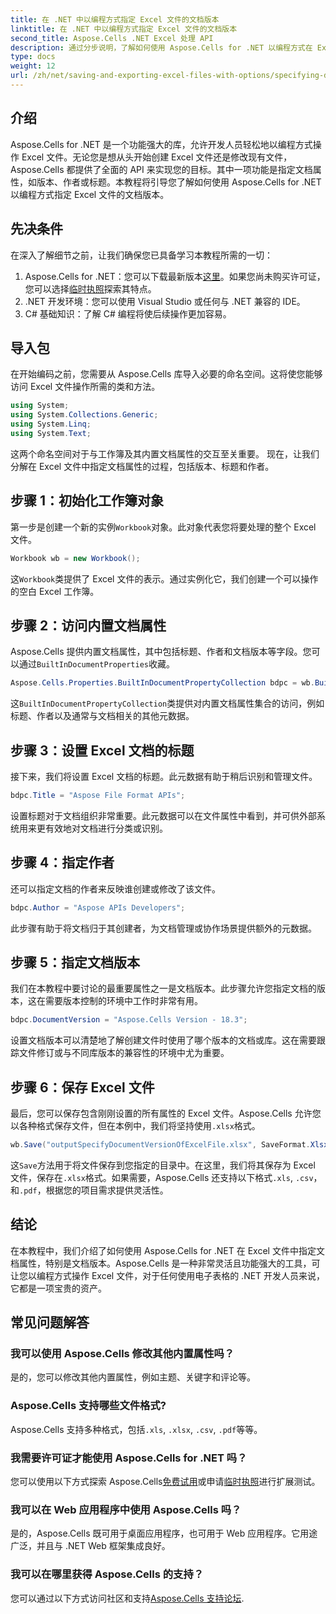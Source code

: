 ```yaml
---
title: 在 .NET 中以编程方式指定 Excel 文件的文档版本
linktitle: 在 .NET 中以编程方式指定 Excel 文件的文档版本
second_title: Aspose.Cells .NET Excel 处理 API
description: 通过分步说明，了解如何使用 Aspose.Cells for .NET 以编程方式在 Excel 文件中指定文档属性（例如版本、作者和标题）。
type: docs
weight: 12
url: /zh/net/saving-and-exporting-excel-files-with-options/specifying-document-version-of-excel-file/
---
```

## 介绍
Aspose.Cells for .NET 是一个功能强大的库，允许开发人员轻松地以编程方式操作 Excel 文件。无论您是想从头开始创建 Excel 文件还是修改现有文件，Aspose.Cells 都提供了全面的 API 来实现您的目标。其中一项功能是指定文档属性，如版本、作者或标题。本教程将引导您了解如何使用 Aspose.Cells for .NET 以编程方式指定 Excel 文件的文档版本。
## 先决条件
在深入了解细节之前，让我们确保您已具备学习本教程所需的一切：
1.  Aspose.Cells for .NET：您可以下载最新版本[这里](https://releases.aspose.com/cells/net/)。如果您尚未购买许可证，您可以选择[临时执照](https://purchase.aspose.com/temporary-license/)探索其特点。
2. .NET 开发环境：您可以使用 Visual Studio 或任何与 .NET 兼容的 IDE。
3. C# 基础知识：了解 C# 编程将使后续操作更加容易。
## 导入包
在开始编码之前，您需要从 Aspose.Cells 库导入必要的命名空间。这将使您能够访问 Excel 文件操作所需的类和方法。
```csharp
using System;
using System.Collections.Generic;
using System.Linq;
using System.Text;
```
这两个命名空间对于与工作簿及其内置文档属性的交互至关重要。
现在，让我们分解在 Excel 文件中指定文档属性的过程，包括版本、标题和作者。
## 步骤 1：初始化工作簿对象
第一步是创建一个新的实例`Workbook`对象。此对象代表您将要处理的整个 Excel 文件。
```csharp
Workbook wb = new Workbook();
```
这`Workbook`类提供了 Excel 文件的表示。通过实例化它，我们创建一个可以操作的空白 Excel 工作簿。
## 步骤 2：访问内置文档属性
Aspose.Cells 提供内置文档属性，其中包括标题、作者和文档版本等字段。您可以通过`BuiltInDocumentProperties`收藏。
```csharp
Aspose.Cells.Properties.BuiltInDocumentPropertyCollection bdpc = wb.BuiltInDocumentProperties;
```
这`BuiltInDocumentPropertyCollection`类提供对内置文档属性集合的访问，例如标题、作者以及通常与文档相关的其他元数据。
## 步骤 3：设置 Excel 文档的标题
接下来，我们将设置 Excel 文档的标题。此元数据有助于稍后识别和管理文件。
```csharp
bdpc.Title = "Aspose File Format APIs";
```
设置标题对于文档组织非常重要。此元数据可以在文件属性中看到，并可供外部系统用来更有效地对文档进行分类或识别。
## 步骤 4：指定作者
还可以指定文档的作者来反映谁创建或修改了该文件。
```csharp
bdpc.Author = "Aspose APIs Developers";
```
此步骤有助于将文档归于其创建者，为文档管理或协作场景提供额外的元数据。
## 步骤 5：指定文档版本
我们在本教程中要讨论的最重要属性之一是文档版本。此步骤允许您指定文档的版本，这在需要版本控制的环境中工作时非常有用。
```csharp
bdpc.DocumentVersion = "Aspose.Cells Version - 18.3";
```
设置文档版本可以清楚地了解创建文件时使用了哪个版本的文档或库。这在需要跟踪文件修订或与不同库版本的兼容性的环境中尤为重要。
## 步骤 6：保存 Excel 文件
最后，您可以保存包含刚刚设置的所有属性的 Excel 文件。Aspose.Cells 允许您以各种格式保存文件，但在本例中，我们将坚持使用`.xlsx`格式。
```csharp
wb.Save("outputSpecifyDocumentVersionOfExcelFile.xlsx", SaveFormat.Xlsx);
```
这`Save`方法用于将文件保存到您指定的目录中。在这里，我们将其保存为 Excel 文件，保存在`.xlsx`格式。如果需要，Aspose.Cells 还支持以下格式`.xls`, `.csv`， 和`.pdf`，根据您的项目需求提供灵活性。
## 结论
在本教程中，我们介绍了如何使用 Aspose.Cells for .NET 在 Excel 文件中指定文档属性，特别是文档版本。Aspose.Cells 是一种非常灵活且功能强大的工具，可让您以编程方式操作 Excel 文件，对于任何使用电子表格的 .NET 开发人员来说，它都是一项宝贵的资产。
## 常见问题解答
### 我可以使用 Aspose.Cells 修改其他内置属性吗？  
是的，您可以修改其他内置属性，例如主题、关键字和评论等。
### Aspose.Cells 支持哪些文件格式?  
 Aspose.Cells 支持多种格式，包括`.xls`, `.xlsx`, `.csv`, `.pdf`等等。
### 我需要许可证才能使用 Aspose.Cells for .NET 吗？  
您可以使用以下方式探索 Aspose.Cells[免费试用](https://releases.aspose.com/)或申请[临时执照](https://purchase.aspose.com/temporary-license/)进行扩展测试。
### 我可以在 Web 应用程序中使用 Aspose.Cells 吗？  
是的，Aspose.Cells 既可用于桌面应用程序，也可用于 Web 应用程序。它用途广泛，并且与 .NET Web 框架集成良好。
### 我可以在哪里获得 Aspose.Cells 的支持？  
您可以通过以下方式访问社区和支持[Aspose.Cells 支持论坛](https://forum.aspose.com/c/cells/9).